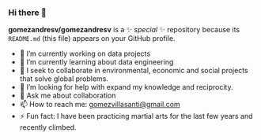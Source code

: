 ### Hi there 👋


**gomezandresv/gomezandresv** is a ✨ _special_ ✨ repository because its `README.md` (this file) appears on your GitHub profile.


* 🔭 I’m currently working on data projects
* 🌱 I’m currently learning about data engineering
* 👯 I seek to collaborate in environmental, economic and social projects that solve global problems.
* 🤔 I’m looking for help with expand my knowledge and reciprocity.
* 💬 Ask me about collaboration
* 📫 How to reach me: gomezvillasanti@gmail.com
* ⚡ Fun fact: I have been practicing martial arts for the last few years and recently climbed.

